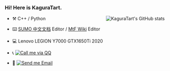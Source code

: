 ### Hi! Here is KaguraTart.
<img  src="https://github-readme-stats.vercel.app/api?username=KaguraTart&show_icons=true&icon_color=CE1D2D&text_color=718096&bg_color=ffffff&hide_title=true"  alt="KaguraTart's GitHub stats" align="right" />

- :hammer_and_pick: C++ / Python

- :keyboard: [SUMO 中文文档](https://github.com/KaguraTart/SUMO-ch-doc) Editor / [MtF Wiki](https://github.com/mtf-wiki/MtF-Wiki) Editor

- :computer: Lenovo LEGION Y7000 GTX1650Ti 2020

- :telephone_receiver: [![Call me via QQ](https://img.shields.io/static/v1?label=QQ&message=1473584690&color=blue&style=flat-square)](https://wpa.qq.com/msgrd?v=3&uin=1473584690)

- :email: [![Send me Email](https://img.shields.io/static/v1?label=email&message=kaguratart@163.com&color=blue&style=flat-square)](mailto:kaguratart@163.com)



<!--
**KaguraTart/KaguraTart** is a ✨ _special_ ✨ repository because its `README.md` (this file) appears on your GitHub profile.

<img src="https://github-readme-stats.vercel.app/api?username=KaguraTart&count_private=true&show_icons=true" alt="KaguraTart's GitHub stats" height="190px" /> 
Here are some ideas to get you started:

- 🔭 I’m currently working on ...
- 🌱 I’m currently learning ...
- 👯 I’m looking to collaborate on ...
- 🤔 I’m looking for help with ...
- 💬 Ask me about ...
- 📫 How to reach me: ...
- 😄 Pronouns: ...
- ⚡ Fun fact: ...
-->
